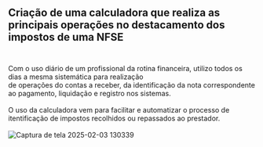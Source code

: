 ## Criação de uma calculadora que realiza as principais operações no destacamento dos impostos de uma NFSE </br></br>


Com o uso diário de um profissional da rotina financeira, utilizo todos os dias a mesma sistemática para realização </br>
de operações do contas a receber, da identificação da nota correspondente ao pagamento, liquidação e registro nos sistemas.</br>
</br>
O uso da calculadora vem para facilitar e automatizar o processo de itentificação de impostos recolhidos ou repassados ao prestador.
</br></br>
![Captura de tela 2025-02-03 130339](https://github.com/user-attachments/assets/12be3d2d-f801-48d0-812a-388cbf48575c)
